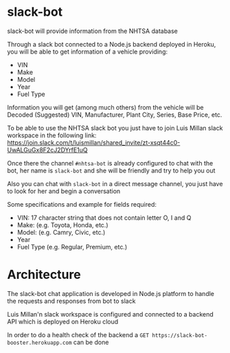 # slack-bot

slack-bot will provide information from the NHTSA database

Through a slack bot connected to a Node.js backend deployed in Heroku, you will be able to get information of a vehicle providing:
- VIN
- Make
- Model
- Year
- Fuel Type

Information you will get (among much others) from the vehicle will be Decoded (Suggested) VIN, Manufacturer, Plant City, Series, Base Price, etc.

To be able to use the NHTSA slack bot you just have to join Luis Millan slack workspace in the following link:
https://join.slack.com/t/luismillan/shared_invite/zt-xsqt44c0-UwALGuGx8F2cJ2DYrfE1uQ

Once there the channel `#nhtsa-bot` is already configured to chat with the bot, her name is `slack-bot` and she will be friendly and try to help you out

Also you can chat with `slack-bot` in a direct message channel, you just have to look for her and begin a conversation

Some specifications and example for fields required:
- VIN: 17 character string that does not contain letter O, I and Q
- Make: (e.g. Toyota, Honda, etc.)
- Model: (e.g. Camry, Civic, etc.)
- Year
- Fuel Type (e.g. Regular, Premium, etc.)

# Architecture

The slack-bot chat application is developed in Node.js platform to handle the requests and responses from bot to slack

Luis Millan'n slack workspace is configured and connected to a backend API which is deployed on Heroku cloud

In order to do a health check of the backend a `GET https://slack-bot-booster.herokuapp.com` can be done 
